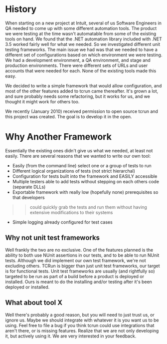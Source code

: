 # History #

When starting on a new project at Intuit, several of us Software Engineers in QA needed to come up with
some different automation tools.  The product we were testing at the time wasn't automatable from some of
the existing tools on hand.  We found that the .NET automation library included with .NET 3.5 worked
fairly well for what we needed.  So we investigated different unit testing frameworks.  The main issue
we had was that we needed to have a different set of configurations based on which environment we were
testing.  We had a development environment, a QA environment, and stage and production environments.
There were different sets of URLs and user accounts that were needed for each.  None of the existing
tools made this easy.

We decided to write a simple framework that would allow configuration, and most of the other features
added to tcrun came thereafter.  It's grown a lot, and sure probably needs some refactoring, but it
works for us, and we thought it might work for others too.

We recently (January 2010) received permission to open source tcrun and this project was created.  The
goal is to develop it in the open.

# Why Another Framework #

Essentially the existing ones didn't give us what we needed, at least not easily.  There are several
reasons that we wanted to write our own tool:
  * Easily (from the command line) select one or a group of tests to run
  * Different logical organizations of tests (not strict hierarchal)
  * Configuration for tests built into the framework and EASILY accessible
  * Multiple testers able to add tests without stepping on each others code (separate DLLs)
  * Exportable framework with really low (hopefully none) prerequisites so that developers
> > could quickly grab the tests and run them without having extensive modifications to their
> > systems
  * Simple logging already configured for test cases

## Why not unit test frameworks ##

Well frankly the two are no exclusive.  One of the features planned is the ability to both use NUnit
assertions in our tests, and to be able to run NUnit tests.  Although we did implement our own
test framework, we're not excluding others.  TCRun is bigger than just unit test frameworks, our
target is for functional tests.  Unit test frameworks are usually (and rightfully so) targeted to be
run as part of a build before a product is deployed or installed.  Ours is meant to do the installing
and/or testing after it's been deployed or installed.

## What about tool X ##

Well there's probably a good reason, but you will need to just trust us, or ignore us. Maybe we should
integrate with whatever it is you want us to be using.  Feel free to file a bug if you think tcrun
could use integrations that aren't there, or is missing features.  Realize that we are not only developing
it, but actively using it.  We are very interested in your feedback.